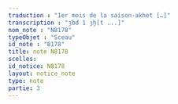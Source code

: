 ```yaml
---
traduction : "1er mois de la saison-akhet […]"
transcription : "ȝbd 1 ȝḫ[t ...]"
nom_note : "N8178"
typeObjet : "Sceau"
id_note : "8178"
title: note N8178
scelles: 
id_notice: N8178
layout: notice_note
type: note
partie: 3
---
```

